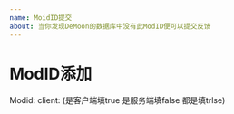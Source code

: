 ```yaml
---
name: MoidID提交
about: 当你发现DeMoon的数据库中没有此ModID便可以提交反馈
---
```

# ModID添加
Modid:
client:
(是客户端填true 是服务端填false 都是填trlse)
